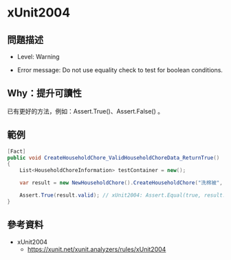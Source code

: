 # xUnit2004


## 問題描述


* Level: Warning

* Error message: Do not use equality check to test for boolean conditions.


## Why：提升可讀性


已有更好的方法，例如：Assert.True()、Assert.False() 。


## 範例


```csharp
[Fact]
public void CreateHouseholdChore_ValidHouseholdChoreData_ReturnTrue()
{
    List<HouseholdChoreInformation> testContainer = new();

    var result = new NewHouseholdChore().CreateHouseholdChore("洗棉被", 60, testContainer);

    Assert.True(result.valid); // xUnit2004: Assert.Equal(true, result.valid);
}
```


## 參考資料

* xUnit2004
  * https://xunit.net/xunit.analyzers/rules/xUnit2004